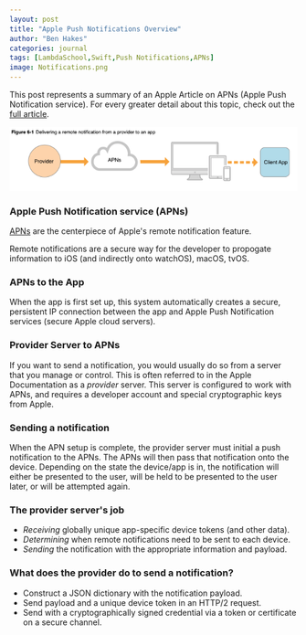 ```yaml
---
layout: post
title: "Apple Push Notifications Overview"
author: "Ben Hakes"
categories: journal
tags: [LambdaSchool,Swift,Push Notifications,APNs]
image: Notifications.png
---
```


This post represents a summary of an Apple Article on APNs (Apple Push Notification service). For every greater detail about this topic, check out the [full article](https://developer.apple.com/library/archive/documentation/NetworkingInternet/Conceptual/RemoteNotificationsPG/APNSOverview.html#//apple_ref/doc/uid/TP40008194-CH8-SW1).

<div align="center"><img src="../assets/img/APNs-diagram.png" alt="APNs-diagram"></div>

### Apple Push Notification service (APNs)

[APNs](https://developer.apple.com/library/archive/documentation/NetworkingInternet/Conceptual/RemoteNotificationsPG/APNSOverview.html#//apple_ref/doc/uid/TP40008194-CH8-SW1) are the centerpiece of Apple's remote notification feature.

Remote notifications are a secure way for the developer to propogate information to iOS (and indirectly onto watchOS), macOS, tvOS.

### APNs to the App

When the app is first set up, this system automatically creates a secure, persistent IP connection between the app and Apple Push Notification services (secure Apple cloud servers).

### Provider Server to APNs

If you want to send a notification, you would usually do so from a server that you manage or control. This is often referred to in the Apple Documentation as a _provider_ server. This server is configured to work with APNs, and requires a developer account and special cryptographic keys from Apple.

### Sending a notification

When the APN setup is complete, the provider server must initial a push notification to the APNs. The APNs will then pass that notification onto the device. Depending on the state the device/app is in, the notification will either be presented to the user, will be held to be presented to the user later, or will be attempted again.

### The provider server's job

- _Receiving_ globally unique app-specific device tokens (and other data).
- _Determining_ when remote notifications need to be sent to each device.
- _Sending_ the notification with the appropriate information and payload.

### What does the provider do to send a notification?

- Construct a JSON dictionary with the notification payload.
- Send payload and a unique device token in an HTTP/2 request.
- Send with a cryptographically signed credential via a token or certificate on a secure channel.
